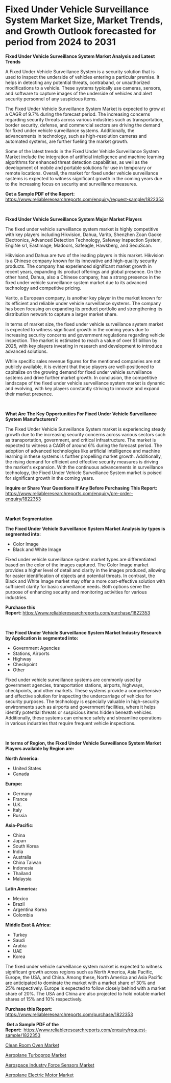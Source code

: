 <p><h1>Fixed Under Vehicle Surveillance System Market Size, Market Trends, and Growth Outlook forecasted for period from 2024 to 2031</h1></p><p><strong>Fixed Under Vehicle Surveillance System Market Analysis and Latest Trends</strong></p>
<p><p>A Fixed Under Vehicle Surveillance System is a security solution that is used to inspect the underside of vehicles entering a particular premise. It helps in detecting any potential threats, contraband, or unauthorized modifications to a vehicle. These systems typically use cameras, sensors, and software to capture images of the underside of vehicles and alert security personnel of any suspicious items.</p><p>The Fixed Under Vehicle Surveillance System Market is expected to grow at a CAGR of 9.7% during the forecast period. The increasing concerns regarding security threats across various industries such as transportation, border security, defense, and commercial sectors are driving the demand for fixed under vehicle surveillance systems. Additionally, the advancements in technology, such as high-resolution cameras and automated systems, are further fueling the market growth.</p><p>Some of the latest trends in the Fixed Under Vehicle Surveillance System Market include the integration of artificial intelligence and machine learning algorithms for enhanced threat detection capabilities, as well as the development of mobile and portable solutions for use in temporary or remote locations. Overall, the market for fixed under vehicle surveillance systems is expected to witness significant growth in the coming years due to the increasing focus on security and surveillance measures.</p></p>
<p><strong>Get a Sample PDF of the Report:&nbsp;</strong> <a href="https://www.reliableresearchreports.com/enquiry/request-sample/1822353">https://www.reliableresearchreports.com/enquiry/request-sample/1822353</a></p>
<p>&nbsp;</p>
<p><strong>Fixed Under Vehicle Surveillance System Major Market Players</strong></p>
<p><p>The fixed under vehicle surveillance system market is highly competitive with key players including Hikvision, Dahua, Varito, Shenzhen Zoan Gaoke Electronics, Advanced Detection Technology, Safeway Inspection System, EngiNe srl, Eastimage, Madoors, Safeagle, Hawkberg, and SecuScan.</p><p>Hikvision and Dahua are two of the leading players in this market. Hikvision is a Chinese company known for its innovative and high-quality security products. The company has experienced significant market growth in recent years, expanding its product offerings and global presence. On the other hand, Dahua, also a Chinese company, has a strong presence in the fixed under vehicle surveillance system market due to its advanced technology and competitive pricing. </p><p>Varito, a European company, is another key player in the market known for its efficient and reliable under vehicle surveillance systems. The company has been focusing on expanding its product portfolio and strengthening its distribution network to capture a larger market share.</p><p>In terms of market size, the fixed under vehicle surveillance system market is expected to witness significant growth in the coming years due to increasing security concerns and government regulations regarding vehicle inspection. The market is estimated to reach a value of over $1 billion by 2025, with key players investing in research and development to introduce advanced solutions.</p><p>While specific sales revenue figures for the mentioned companies are not publicly available, it is evident that these players are well-positioned to capitalize on the growing demand for fixed under vehicle surveillance systems and drive further market growth. In conclusion, the competitive landscape of the fixed under vehicle surveillance system market is dynamic and evolving, with key players constantly striving to innovate and expand their market presence.</p></p>
<p>&nbsp;</p>
<p><strong>What Are The Key Opportunities For Fixed Under Vehicle Surveillance System Manufacturers?</strong></p>
<p><p>The Fixed Under Vehicle Surveillance System market is experiencing steady growth due to the increasing security concerns across various sectors such as transportation, government, and critical infrastructure. The market is expected to witness a CAGR of around 6% during the forecast period. The adoption of advanced technologies like artificial intelligence and machine learning in these systems is further propelling market growth. Additionally, the rising demand for efficient and effective security measures is driving the market's expansion. With the continuous advancements in surveillance technology, the Fixed Under Vehicle Surveillance System market is poised for significant growth in the coming years.</p></p>
<p><strong>Inquire or Share Your Questions If Any Before Purchasing This Report:</strong> <a href="https://www.reliableresearchreports.com/enquiry/pre-order-enquiry/1822353">https://www.reliableresearchreports.com/enquiry/pre-order-enquiry/1822353</a></p>
<p>&nbsp;</p>
<p><strong>Market Segmentation</strong></p>
<p><strong>The Fixed Under Vehicle Surveillance System Market Analysis by types is segmented into:</strong></p>
<p><ul><li>Color Image</li><li>Black and White Image</li></ul></p>
<p><p>Fixed under vehicle surveillance system market types are differentiated based on the color of the images captured. The Color Image market provides a higher level of detail and clarity in the images produced, allowing for easier identification of objects and potential threats. In contrast, the Black and White Image market may offer a more cost-effective solution with sufficient clarity for basic surveillance needs. Both options serve the purpose of enhancing security and monitoring activities for various industries.</p></p>
<p><strong>Purchase this Report:&nbsp;</strong><a href="https://www.reliableresearchreports.com/purchase/1822353">https://www.reliableresearchreports.com/purchase/1822353</a></p>
<p>&nbsp;</p>
<p><strong>The Fixed Under Vehicle Surveillance System Market Industry Research by Application is segmented into:</strong></p>
<p><ul><li>Government Agencies</li><li>Stations, Airports</li><li>Highway</li><li>Checkpoint</li><li>Other</li></ul></p>
<p><p>Fixed under vehicle surveillance systems are commonly used by government agencies, transportation stations, airports, highways, checkpoints, and other markets. These systems provide a comprehensive and effective solution for inspecting the undercarriage of vehicles for security purposes. The technology is especially valuable in high-security environments such as airports and government facilities, where it helps identify potential threats or suspicious items hidden beneath vehicles. Additionally, these systems can enhance safety and streamline operations in various industries that require frequent vehicle inspections.</p></p>
<p>&nbsp;</p>
<p><strong>In terms of Region, the Fixed Under Vehicle Surveillance System Market Players available by Region are:</strong></p>
<p>
    <p> <strong> North America: </strong>
        <ul>
            <li>United States</li>
            <li>Canada</li>
        </ul>
        </p> 
    <p> <strong> Europe: </strong>
        <ul>
            <li>Germany</li>
            <li>France</li>
            <li>U.K.</li>
            <li>Italy</li>
            <li>Russia</li>
        </ul>
        </p> 
    <p> <strong> Asia-Pacific: </strong>
        <ul>
            <li>China</li>
            <li>Japan</li>
            <li>South Korea</li>
            <li>India</li>
            <li>Australia</li>
            <li>China Taiwan</li>
            <li>Indonesia</li>
            <li>Thailand</li>
            <li>Malaysia</li>
        </ul>
        </p> 
    <p> <strong> Latin America: </strong>
        <ul>
            <li>Mexico</li>
            <li>Brazil</li>
            <li>Argentina Korea</li>
            <li>Colombia</li>
        </ul>
        </p> 
    <p> <strong> Middle East & Africa: </strong>
        <ul>
            <li>Turkey</li>
            <li>Saudi</li>
            <li>Arabia</li>
            <li>UAE</li>
            <li>Korea</li>
        </ul>
    </p>
    </p>
<p><p>The fixed under vehicle surveillance system market is expected to witness significant growth across regions such as North America, Asia Pacific, Europe, the USA, and China. Among these, North America and Asia Pacific are anticipated to dominate the market with a market share of 30% and 25% respectively. Europe is expected to follow closely behind with a market share of 20%. The USA and China are also projected to hold notable market shares of 15% and 10% respectively.</p></p>
<p><strong>Purchase this Report: </strong><a href="https://www.reliableresearchreports.com/purchase/1822353">https://www.reliableresearchreports.com/purchase/1822353</a></p>
<p>&nbsp;<strong>Get a Sample PDF of the Report:&nbsp;&nbsp;</strong><a href="https://www.reliableresearchreports.com/enquiry/request-sample/1822353">https://www.reliableresearchreports.com/enquiry/request-sample/1822353</a></p>
<p><strong></strong></p>
<p><p><a href="https://natural-crush-b99.notion.site/Clean-Room-Oven-Market-Provides-Detailed-Segmentation-of-this-Market-based-on-Type-Application-and-d9fdb942bda149e2b44d62a7c4efd08b">Clean Room Oven Market</a></p><p><a href="https://view.publitas.com/reportprime-1/aeroplane-turboprop-market-size-and-examines-its-market-scope-with-a-primary-focus-on-growth-opportunities-and-forecasted-trends-spanning-from-2023-to-2030/">Aeroplane Turboprop Market</a></p><p><a href="https://view.publitas.com/reportprime-1/aerospace-industry-force-sensors-market-challenges-opportunities-and-growth-drivers-and-major-market-players-forecasted-for-period-from-2023-2030/">Aerospace Industry Force Sensors Market</a></p><p><a href="https://view.publitas.com/reportprime-1/aeroplane-electric-motor-market-size-focuses-on-market-dynamics-in-depth-analysis-and-future-projections-of-its-market-forecasted-for-period-from-2023-to-2030/">Aeroplane Electric Motor Market</a></p></p>